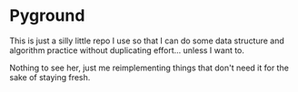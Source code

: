 # Pyground

This is just a silly little repo I use so that I can do some data structure
and algorithm practice without duplicating effort... unless I want to.

Nothing to see her, just me reimplementing things that don't need it for the
sake of staying fresh.
